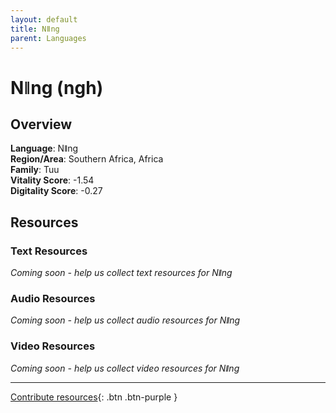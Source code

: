 ```yaml
---
layout: default
title: Nǁng
parent: Languages
---
```


# Nǁng (ngh)

## Overview

**Language**: Nǁng  
**Region/Area**: Southern Africa, Africa  
**Family**: Tuu  
**Vitality Score**: -1.54  
**Digitality Score**: -0.27  

## Resources

### Text Resources
*Coming soon - help us collect text resources for Nǁng*

### Audio Resources
*Coming soon - help us collect audio resources for Nǁng*

### Video Resources
*Coming soon - help us collect video resources for Nǁng*

---

[Contribute resources](https://fairtrain.github.io/){: .btn .btn-purple }
